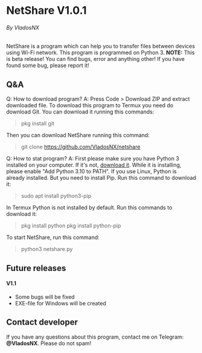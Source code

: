 # NetShare V1.0.1
###### By VladosNX

NetShare is a program which can help you to transfer files between devices using Wi-Fi network. This program is programmed on Python 3.
**NOTE:** This is beta release! You can find bugs, error and anything other! If you have found some bug, please report it!
## Q&A
Q: How to download program?
A: Press Code > Download ZIP and extract downloaded file. To download this program to Termux you need do download Git. You can download it running this commands:
> pkg install git

Then you can download NetShare running this command:
> git clone https://github.com/VladosNX/netshare

Q: How to stat program?
A: First please make sure you have Python 3 installed on your computer. If it's not, [download it](https://python.org). While it is installing, please enable "Add Python 3.10 to PATH". If you use Linux, Python is already installed. But you need to install Pip. Run this command to download it:
> sudo apt install python3-pip

In Termux Python is not installed by default. Run this commands to download it:
> pkg install python
> pkg install python-pip

To start NetShare, run this command:
> python3 netshare.py

## Future releases
#### V1.1
- Some bugs will be fixed
- EXE-file for Windows will be created

## Contact developer
If you have any questions about this program, contact me on Telegram: **@VladosNX**. Please do not spam!
